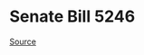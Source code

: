# Senate Bill 5246

[Source](http://lawfilesext.leg.wa.gov/biennium/2021-22/Xml/Bills/Senate%20Bills/5246.xml)